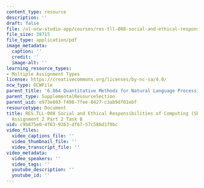 ```yaml
---
content_type: resource
description: ''
draft: false
file: /ol-ocw-studio-app/courses/res-tll-008-social-and-ethical-responsibilities-of-computing-serc/c9b875e04f639263df6757c586d1f9bc_MITRES-TLL008F21-6864pt2b.pdf
file_size: 38715
file_type: application/pdf
image_metadata:
  caption: ''
  credit: ''
  image-alt: ''
learning_resource_types:
- Multiple Assignment Types
license: https://creativecommons.org/licenses/by-nc-sa/4.0/
ocw_type: OCWFile
parent_title: '6.864 Quantitative Methods for Natural Language Processing '
parent_type: SupplementalResourceSection
parent_uid: e973e803-f498-7fee-0427-c3ab9df01ebf
resourcetype: Document
title: RES.TLL-008 Social and Ethical Responsibilities of Computing (SERC), 6.864
  Assignment 2 Part 2 Task B
uid: c9b875e0-4f63-9263-df67-57c586d1f9bc
video_files:
  video_captions_file: ''
  video_thumbnail_file: ''
  video_transcript_file: ''
video_metadata:
  video_speakers: ''
  video_tags: ''
  youtube_description: ''
  youtube_id: ''
---
```


